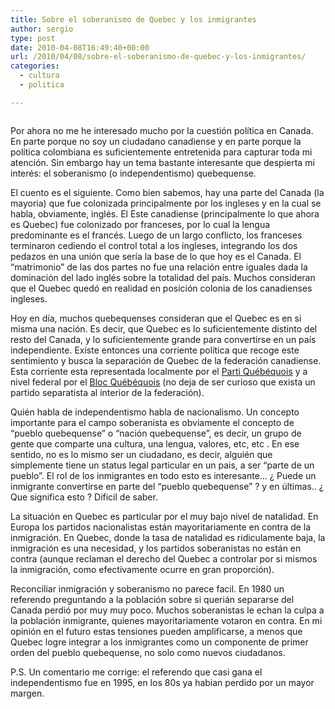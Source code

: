 ```yaml
---
title: Sobre el soberanismo de Quebec y los inmigrantes
author: sergio
type: post
date: 2010-04-08T16:49:40+00:00
url: /2010/04/08/sobre-el-soberanismo-de-quebec-y-los-inmigrantes/
categories:
  - cultura
  - politica

---
```

<p style="text-align: center">
  <a href="http://i2.wp.com/quebechispano.network.crazyrobot.net/files/2010/04/quebec.jpg"><img class="aligncenter size-full wp-image-84" src="http://i2.wp.com/quebechispano.network.crazyrobot.net/files/2010/04/quebec.jpg?fit=360%2C234" alt="" srcset="http://quebechispano.network.crazyrobot.net/files/2010/04/quebec-300x195.jpg 300w, http://quebechispano.network.crazyrobot.net/files/2010/04/quebec-461x300.jpg 461w, http://i2.wp.com/quebechispano.network.crazyrobot.net/files/2010/04/quebec.jpg?fit=360%2C234 600w" sizes="(max-width: 360px) 100vw, 360px" data-recalc-dims="1" /></a>
</p>

Por ahora no me he interesado mucho por la cuestión política en Canada. En parte porque no soy un ciudadano canadiense y en parte porque la política colombiana es suficientemente entretenida para capturar toda mi atención. Sin embargo hay un tema bastante interesante que despierta mi interés: el soberanismo (o independentismo) quebequense.

El cuento es el siguiente. Como bien sabemos, hay una parte del Canada (la mayoria) que fue colonizada principalmente por los ingleses y en la cual se habla, obviamente, inglés. El Este canadiense (principalmente lo que ahora es Quebec) fue colonizado por franceses, por lo cual la lengua predominante es el francés. Luego de un largo conflicto, los franceses terminaron cediendo el control total a los ingleses, integrando los dos pedazos en una unión que sería la base de lo que hoy es el Canada. El &#8220;matrimonio&#8221; de las dos partes no fue una relación entre iguales dada la dominación del lado inglés sobre la totalidad del país. Muchos consideran que el Quebec quedó en realidad en posición colonia de los canadienses ingleses.

Hoy en día, muchos quebequenses consideran que el Quebec es en si misma una nación. Es decir, que Quebec es lo suficientemente distinto del resto del Canada, y lo suficientemente grande para convertirse en un país independiente. Existe entonces una corriente política que recoge este sentimiento y busca la separación de Quebec de la federación canadiense. Esta corriente esta representada localmente por el [Parti Québéquois][1] y a nivel federal por el [Bloc Québéquois][2] (no deja de ser curioso que exista un partido separatista al interior de la federación).

Quién habla de independentismo habla de nacionalismo. Un concepto importante para el campo soberanista es obviamente el concepto de &#8220;pueblo quebequense&#8221; o &#8220;nación quebequense&#8221;, es decir, un grupo de gente que comparte una cultura, una lengua, valores, etc, etc . En ese sentido, no es lo mismo ser un ciudadano, es decir, alguién que simplemente tiene un status legal particular en un pais, a ser &#8220;parte de un pueblo&#8221;. El rol de los inmigrantes en todo esto es interesante&#8230; ¿ Puede un inmigrante convertirse en parte del &#8220;pueblo quebequense&#8221; ? y en últimas.. ¿ Que significa esto ? Dificil de saber.

La situación en Quebec es particular por el muy bajo nivel de natalidad. En Europa los partidos nacionalistas están mayoritariamente en contra de la inmigración. En Quebec, donde la tasa de natalidad es ridiculamente baja, la inmigración es una necesidad, y los partidos soberanistas no están en contra (aunque reclaman el derecho del Quebec a controlar por si mismos la inmigración, como efectivamente ocurre en gran proporción).

Reconciliar inmigración y soberanismo no parece facil. En 1980 un referendo preguntando a la población sobre si querián separarse del Canada perdió por muy muy poco. Muchos soberanistas le echan la culpa a la población inmigrante, quienes mayoritariamente votaron en contra. En mi opinión en el futuro estas tensiones pueden amplificarse, a menos que Quebec logre integrar a los inmigrantes como un componente de primer orden del pueblo quebequense, no solo como nuevos ciudadanos.

P.S. Un comentario me corrige: el referendo que casi gana el independentismo fue en 1995, en los 80s ya habian perdido por un mayor margen.

 [1]: http://en.wikipedia.org/wiki/Parti_Qu%C3%A9b%C3%A9cois
 [2]: http://en.wikipedia.org/wiki/Bloc_Qu%C3%A9b%C3%A9cois